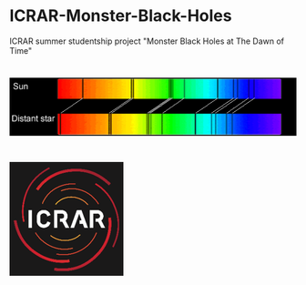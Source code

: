# ICRAR-Monster-Black-Holes
ICRAR summer studentship project "Monster Black Holes at The Dawn of Time"

<h1 align="right">
<img src="https://github.com/daniel-lyon/ICRAR-Monster-Black-Holes/blob/main/Affiliations/redshift.png">
</h1>

<h1 align="left">
<img src="https://github.com/daniel-lyon/ICRAR-Monster-Black-Holes/blob/main/Affiliations/icrar_logo.png" width="200">
</h1>
